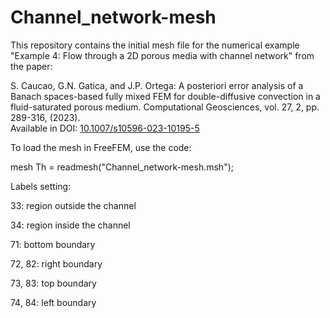 # Channel_network-mesh
This repository contains the initial mesh file for the numerical example "Example 4: Flow through a 2D porous media with channel network" from the paper:

S. Caucao, G.N. Gatica, and J.P. Ortega: A posteriori error analysis of a Banach spaces-based fully mixed FEM for double-diffusive convection in a fluid-saturated porous medium. Computational Geosciences, vol. 27, 2, pp. 289-316, (2023).  
Available in DOI: <a href="https://doi.org/10.1007/s10596-023-10195-5" target="_blank">10.1007/s10596-023-10195-5</a>


To load the mesh in FreeFEM, use the code:

mesh Th = readmesh("Channel_network-mesh.msh");


Labels setting:

33: region outside the channel

34: region inside the channel

71: bottom boundary

72, 82: right boundary

73, 83: top boundary

74, 84: left boundary
